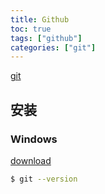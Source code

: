 ```yaml
---
title: Github
toc: true
tags: ["github"]
categories: ["git"]
---
```


[git](https://git-scm.com/)

## 安装

### Windows
[download](https://git-scm.com/downloads)

``` bash
$ git --version
```
